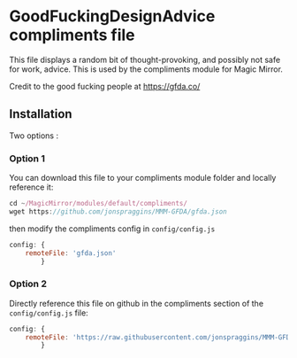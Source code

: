 # GoodFuckingDesignAdvice compliments file
This file displays a random bit of thought-provoking, and possibly not safe for work, advice. This is used by the compliments module for Magic Mirror.

Credit to the good fucking people at https://gfda.co/

## Installation
Two options :  

### Option 1
You can download this file to your compliments module folder and locally reference it:
```javascript
cd ~/MagicMirror/modules/default/compliments/
wget https://github.com/jonspraggins/MMM-GFDA/gfda.json
```
then modify the compliments config in `config/config.js`
````javascript
config: {
	remoteFile: 'gfda.json'
        }
````
### Option 2
Directly reference this file on github in the compliments section of the `config/config.js` file:
````javascript
config: {
	remoteFile: 'https://raw.githubusercontent.com/jonspraggins/MMM-GFDA/master/gfda.json'
        }
````
